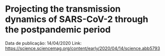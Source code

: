 # Projecting the transmission dynamics of SARS-CoV-2 through the postpandemic period

Data de publicação: 14/04/2020
Link: https://science.sciencemag.org/content/early/2020/04/14/science.abb5793

